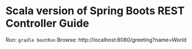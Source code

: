 Scala version of Spring Boots REST Controller Guide 
===================================================

Run: ```gradle bootRun```
Browse: http://localhost:8080/greeting?name=World
